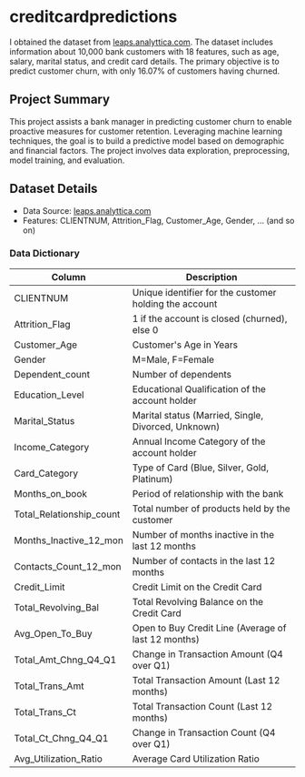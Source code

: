 # creditcardpredictions

I obtained the dataset from [leaps.analyttica.com](https://leaps.analyttica.com/home). The dataset includes information about 10,000 bank customers with 18 features, such as age, salary, marital status, and credit card details. The primary objective is to predict customer churn, with only 16.07% of customers having churned.

## Project Summary

This project assists a bank manager in predicting customer churn to enable proactive measures for customer retention. Leveraging machine learning techniques, the goal is to build a predictive model based on demographic and financial factors. The project involves data exploration, preprocessing, model training, and evaluation.

## Dataset Details

- Data Source: [leaps.analyttica.com](https://leaps.analyttica.com/home)
- Features: CLIENTNUM, Attrition_Flag, Customer_Age, Gender, ... (and so on)

### Data Dictionary

| Column                    | Description                                             |
| ------------------------- | ------------------------------------------------------- |
| CLIENTNUM                 | Unique identifier for the customer holding the account  |
| Attrition_Flag            | 1 if the account is closed (churned), else 0            |
| Customer_Age              | Customer's Age in Years                                 |
| Gender                    | M=Male, F=Female                                        |
| Dependent_count           | Number of dependents                                    |
| Education_Level           | Educational Qualification of the account holder          |
| Marital_Status            | Marital status (Married, Single, Divorced, Unknown)      |
| Income_Category           | Annual Income Category of the account holder             |
| Card_Category             | Type of Card (Blue, Silver, Gold, Platinum)              |
| Months_on_book            | Period of relationship with the bank                    |
| Total_Relationship_count  | Total number of products held by the customer           |
| Months_Inactive_12_mon    | Number of months inactive in the last 12 months         |
| Contacts_Count_12_mon     | Number of contacts in the last 12 months                |
| Credit_Limit              | Credit Limit on the Credit Card                          |
| Total_Revolving_Bal       | Total Revolving Balance on the Credit Card               |
| Avg_Open_To_Buy           | Open to Buy Credit Line (Average of last 12 months)    |
| Total_Amt_Chng_Q4_Q1      | Change in Transaction Amount (Q4 over Q1)              |
| Total_Trans_Amt           | Total Transaction Amount (Last 12 months)               |
| Total_Trans_Ct            | Total Transaction Count (Last 12 months)                |
| Total_Ct_Chng_Q4_Q1       | Change in Transaction Count (Q4 over Q1)               |
| Avg_Utilization_Ratio     | Average Card Utilization Ratio                           |
